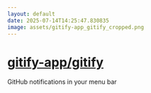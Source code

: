 ```yaml
---
layout: default
date: 2025-07-14T14:25:47.830835
image: assets/gitify-app_gitify_cropped.png
---
```


# [gitify-app/gitify](https://github.com/gitify-app/gitify)

GitHub notifications in your menu bar
